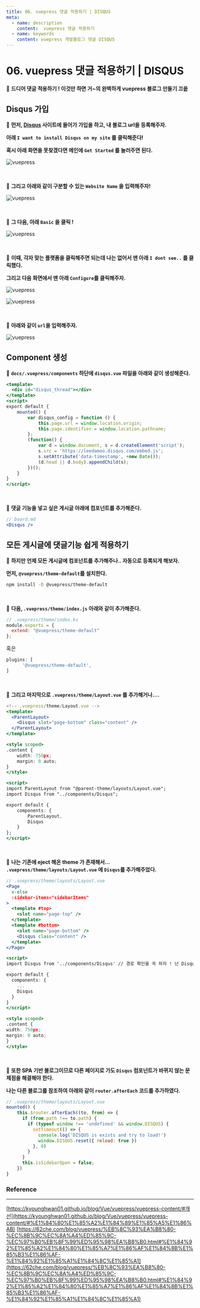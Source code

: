 ```yaml
---
title: 06. vuepress 댓글 적용하기 | DISQUS
meta:
  - name: description
    content:  vuepress 댓글 적용하기
  - name: keywords
    content: vuepress 개발블로그 댓글 DISQUS
---
```


# 06. vuepress 댓글 적용하기 | DISQUS

🤗 **드디어 댓글 적용하기 ! 이것만 하면 거~의 완벽하게 vuepress 블로그 만들기 끄읕**

## Disqus 가입

📌 **먼저, [Disqus](https://disqus.com/) 사이트에 들어가 가입을 하고, 내 블로그 url을 등록해주자.**

**아래 `I want to install Disqus on my site` 를 클릭해준다!**

**혹시 아래 화면을 못찾겠다면 메인에 `Get Started` 를 눌러주면 된다.**

![vuepress](../.vuepress/public/img/vuepress/06/0.png)

<br/>

📌 **그리고 아래와 같이 구분할 수 있는 `Website Name` 을 입력해주자!**

![vuepress](../.vuepress/public/img/vuepress/06/1.png)

<br/>

📌 **그 다음, 아래 `Basic` 을 클릭 !**

![vuepress](../.vuepress/public/img/vuepress/06/2.png)

<br/>

📌 **이때, 각자 맞는 플랫폼을 클릭해주면 되는데 나는 없어서 맨 아래 `I dont see..` 를 클릭했다.**

**그리고 다음 화면에서 맨 아래 `Configure`를 클릭해주자.**

![vuepress](../.vuepress/public/img/vuepress/06/3.png)

![vuepress](../.vuepress/public/img/vuepress/06/4.png)

<br/>

📌 **아래와 같이 `url`을 입력해주자.**

![vuepress](../.vuepress/public/img/vuepress/06/5.png)

## Component 생성

📌 **`docs/.vuepress/components` 하단에 `disqus.vue` 파일을 아래와 같이 생성해준다.**

```jsx
<template>
  <div id="disqus_thread"></div>
</template>
<script>
export default {
    mounted() {
        var disqus_config = function () {
            this.page.url = window.location.origin;  
            this.page.identifier = window.location.pathname; 
        };
        (function() {
            var d = window.document, s = d.createElement('script');
            s.src = 'https://leedamoo.disqus.com/embed.js';
            s.setAttribute('data-timestamp', +new Date());
            (d.head || d.body).appendChild(s);
        })();
    }
}
</script>
```

<br/>

📌 **댓글 기능을 넣고 싶은 게시글 아래에 컴포넌트를 추가해준다.**

```jsx
// board.md
<Disqus />
```

## 모든 게시글에 댓글기능 쉽게 적용하기

📌 **하지만 언제 모든 게시글에 컴포넌트를 추가해주나.. 자동으로 등록되게 해보자.**

**먼저, `@vuepress/theme-default`를 설치한다.**

```bash
npm install -D @vuepress/theme-default
```

<br/>

📌 **다음, `.vuepress/theme/index.js` 아래와 같이 추가해준다.**

```jsx
// .vuepress/theme/index.ks
module.exports = {
  extend: "@vuepress/theme-default"
};
```

혹은

```jsx
plugins: [
      '@vuepress/theme-default',
]
```

<br/>

📌 **그리고 마지막으로 `.vuepress/theme/Layout.vue` 를 추가해거나....**

```jsx
<!-- .vuepress/theme/Layout.vue -->
<template>
  <ParentLayout>
    <Disqus slot="page-bottom" class="content" />
  </ParentLayout>
</template>

<style scoped>
.content {
    width: 750px;
    margin: 0 auto;
}
</style>

<script>
import ParentLayout from "@parent-theme/layouts/Layout.vue";
import Disqus from "../components/Disqus";

export default {
    components: {
        ParentLayout,
        Disqus
    }
};
</script>
```

<br/>

📌 **나는 기존에 eject 해온 theme 가 존재해서... `.vuepress/theme/layouts/Layout.vue` 에 `Disqus`를 추가해주었다.**

```jsx
// .vuepress/theme/layouts/Layout.vue
<Page
  v-else
  :sidebar-items="sidebarItems"
>
  <template #top>
    <slot name="page-top" />
  </template>
  <template #bottom>
    <slot name="page-bottom" />
	<Disqus class="content" />
  </template>
</Page>

<script>
import Disqus from '../components/Disqus' // 경로 확인을 꼭 하자 ! 난 Disqus 컴포넌트를 .vuepress/theme 하단으로 이동해주었다.

export default {
  components: {
    ...
    Disqus
  }
}
</script>

<style scoped>
.content {
width: 750px;
margin: 0 auto;
}
</style>
```

<br/>

📌 **또한 SPA 기반 블로그이므로 다른 페이지로 가도 `Disqus` 컴포넌트가 바뀌지 않는 문제점을 해결해야 한다.**

**나는 다른 블로그를 참조하여 아래와 같이 `router.afterEach` 코드를 추가하였다.**

```jsx
// .vuepress/theme/layouts/Layout.vue 
mounted() {
    this.$router.afterEach((to, from) => {
      if (from.path !== to.path) {
        if (typeof window !== 'undefined' && window.DISQUS) {
          setTimeout(() => {
            console.log('DISQUS is exists and try to load!')
            window.DISQUS.reset({ reload: true })
          }, 0)
        }
      }
      this.isSidebarOpen = false;
    })
}
```

### Reference

---

[https://kyounghwan01.github.io/blog/Vue/vuepress/vuepress-content/#개선](https://kyounghwan01.github.io/blog/Vue/vuepress/vuepress-content/#%E1%84%80%E1%85%A2%E1%84%89%E1%85%A5%E1%86%AB)
[https://62che.com/blog/vuepress/%EB%8C%93%EA%B8%80-%EC%8B%9C%EC%8A%A4%ED%85%9C-%EC%97%B0%EB%8F%99%ED%95%98%EA%B8%B0.html#%E1%84%92%E1%85%A2%E1%84%80%E1%85%A7%E1%86%AF%E1%84%8B%E1%85%B3%E1%86%AF-%E1%84%92%E1%85%A1%E1%84%8C%E1%85%A1](https://62che.com/blog/vuepress/%EB%8C%93%EA%B8%80-%EC%8B%9C%EC%8A%A4%ED%85%9C-%EC%97%B0%EB%8F%99%ED%95%98%EA%B8%B0.html#%E1%84%92%E1%85%A2%E1%84%80%E1%85%A7%E1%86%AF%E1%84%8B%E1%85%B3%E1%86%AF-%E1%84%92%E1%85%A1%E1%84%8C%E1%85%A1)